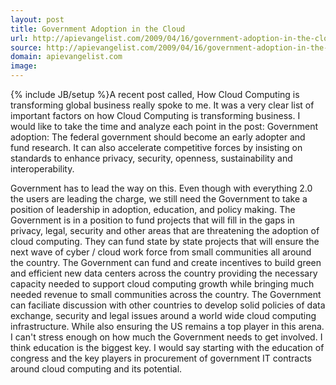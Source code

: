 ```yaml
---
layout: post
title: Government Adoption in the Cloud
url: http://apievangelist.com/2009/04/16/government-adoption-in-the-cloud/
source: http://apievangelist.com/2009/04/16/government-adoption-in-the-cloud/
domain: apievangelist.com
image: 
---
```

{% include JB/setup %}A recent post called, How Cloud Computing is transforming global business really spoke to me. It was a very clear list of important factors on how Cloud Computing is transforming business. I would like to take the time and analyze each point in the post:
Government adoption: The federal government should become an early adopter and fund research. It can also accelerate competitive forces by insisting on standards to enhance privacy, security, openness, sustainability and interoperability.

Government has to lead the way on this. Even though with everything 2.0 the users are leading the charge, we still need the Government to take a position of leadership in adoption, education, and policy making.
The Government is in a position to fund projects that will fill in the gaps in privacy, legal, security and other areas that are threatening the adoption of cloud computing. They can fund state by state projects that will ensure the next wave of cyber / cloud work force from small communities all around the country.
The Government can fund and create incentives to build green and efficient new data centers across the country providing the necessary capacity needed to support cloud computing growth while bringing much needed revenue to small communities across the country.
The Government can faciliate discussion with other countries to develop solid policies of data exchange, security and legal issues around a world wide cloud computing infrastructure. While also ensuring the US remains a top player in this arena.
I can't stress enough on how much the Government needs to get involved. I think education is the biggest key. I would say starting with the education of congress and the key players in procurement of government IT contracts around cloud computing and its potential.


 




